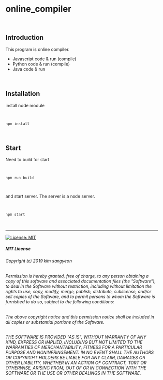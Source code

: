 # online_compiler


<br>

## Introduction
This program is online compiler. <br>

- Javascript code & run (compile) <br>
- Python code & run (compile) <br>
- Java code & run

<br>

## Installation
install node module

<br>

    npm install

<br>

## Start
Need to build for start

<br>

    npm run build

<br>

and start server. The server is a node server.

<br>

    npm start

<br>

---

[![License: MIT](https://img.shields.io/badge/License-MIT-yellow.svg)](https://opensource.org/licenses/MIT)

##### MIT License

###### Copyright (c) 2019 kim sangyeon

###### Permission is hereby granted, free of charge, to any person obtaining a copy of this software and associated documentation files (the "Software"), to deal in the Software without restriction, including without limitation the rights to use, copy, modify, merge, publish, distribute, sublicense, and/or sell copies of the Software, and to permit persons to whom the Software is furnished to do so, subject to the following conditions:

###### The above copyright notice and this permission notice shall be included in all copies or substantial portions of the Software.

###### THE SOFTWARE IS PROVIDED "AS IS", WITHOUT WARRANTY OF ANY KIND, EXPRESS OR IMPLIED, INCLUDING BUT NOT LIMITED TO THE WARRANTIES OF MERCHANTABILITY, FITNESS FOR A PARTICULAR PURPOSE AND NONINFRINGEMENT. IN NO EVENT SHALL THE AUTHORS OR COPYRIGHT HOLDERS BE LIABLE FOR ANY CLAIM, DAMAGES OR OTHER LIABILITY, WHETHER IN AN ACTION OF CONTRACT, TORT OR OTHERWISE, ARISING FROM, OUT OF OR IN CONNECTION WITH THE SOFTWARE OR THE USE OR OTHER DEALINGS IN THE SOFTWARE.
